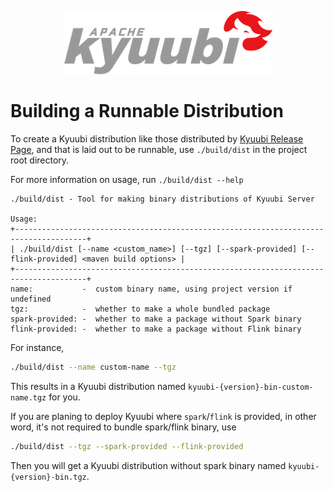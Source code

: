 <!--
 - Licensed to the Apache Software Foundation (ASF) under one or more
 - contributor license agreements.  See the NOTICE file distributed with
 - this work for additional information regarding copyright ownership.
 - The ASF licenses this file to You under the Apache License, Version 2.0
 - (the "License"); you may not use this file except in compliance with
 - the License.  You may obtain a copy of the License at
 -
 -   http://www.apache.org/licenses/LICENSE-2.0
 -
 - Unless required by applicable law or agreed to in writing, software
 - distributed under the License is distributed on an "AS IS" BASIS,
 - WITHOUT WARRANTIES OR CONDITIONS OF ANY KIND, either express or implied.
 - See the License for the specific language governing permissions and
 - limitations under the License.
 -->

<div align=center>

![](../imgs/kyuubi_logo.png)

</div>

# Building a Runnable Distribution

To create a Kyuubi distribution like those distributed by [Kyuubi Release Page](https://github.com/apache/incubator-kyuubi/releases),
and that is laid out to be runnable, use `./build/dist` in the project root directory.

For more information on usage, run `./build/dist --help`

```logtalk
./build/dist - Tool for making binary distributions of Kyuubi Server

Usage:
+--------------------------------------------------------------------------------------+
| ./build/dist [--name <custom_name>] [--tgz] [--spark-provided] [--flink-provided] <maven build options> |
+--------------------------------------------------------------------------------------+
name:           -  custom binary name, using project version if undefined
tgz:            -  whether to make a whole bundled package
spark-provided: -  whether to make a package without Spark binary
flink-provided: -  whether to make a package without Flink binary
```

For instance,

```bash
./build/dist --name custom-name --tgz
```

This results in a Kyuubi distribution named `kyuubi-{version}-bin-custom-name.tgz` for you.

If you are planing to deploy Kyuubi where `spark`/`flink` is provided, in other word, it's not required to bundle spark/flink binary, use 

```bash
./build/dist --tgz --spark-provided --flink-provided
```

Then you will get a Kyuubi distribution without spark binary named `kyuubi-{version}-bin.tgz`.
